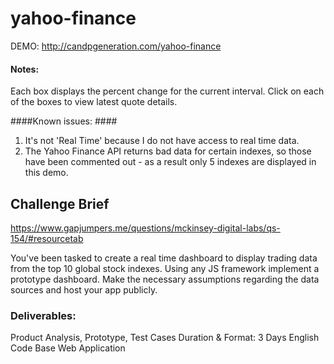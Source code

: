 yahoo-finance
=============

DEMO: http://candpgeneration.com/yahoo-finance
#### Notes: ####
Each box displays the percent change for the current interval. Click on each of the boxes to view latest quote details.

####Known issues: ####
1. It's not 'Real Time' because I do not have access to real time data. 
2. The Yahoo Finance API returns bad data for certain indexes, so those have been commented out - as a result only 5 indexes are displayed in this demo.


## Challenge Brief ##
https://www.gapjumpers.me/questions/mckinsey-digital-labs/qs-154/#resourcetab

You've been tasked to create a real time dashboard to display trading data from the top 10 global stock indexes.
Using any JS framework implement a prototype dashboard.
Make the necessary assumptions regarding the data sources and host your app publicly.

### Deliverables: ###
Product Analysis, Prototype, Test Cases
Duration & Format: 3 Days  English  Code Base Web Application
